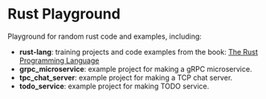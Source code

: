 # Rust Playground

Playground for random rust code and examples, including:

* **rust-lang**: training projects and code examples from the book: [The Rust Programming Language](https://doc.rust-lang.org/book)
* **grpc_microservice**: example project for making a gRPC microservice.
* **tpc_chat_server**: example project for making a TCP chat server.
* **todo_service**: example project for making TODO service.
